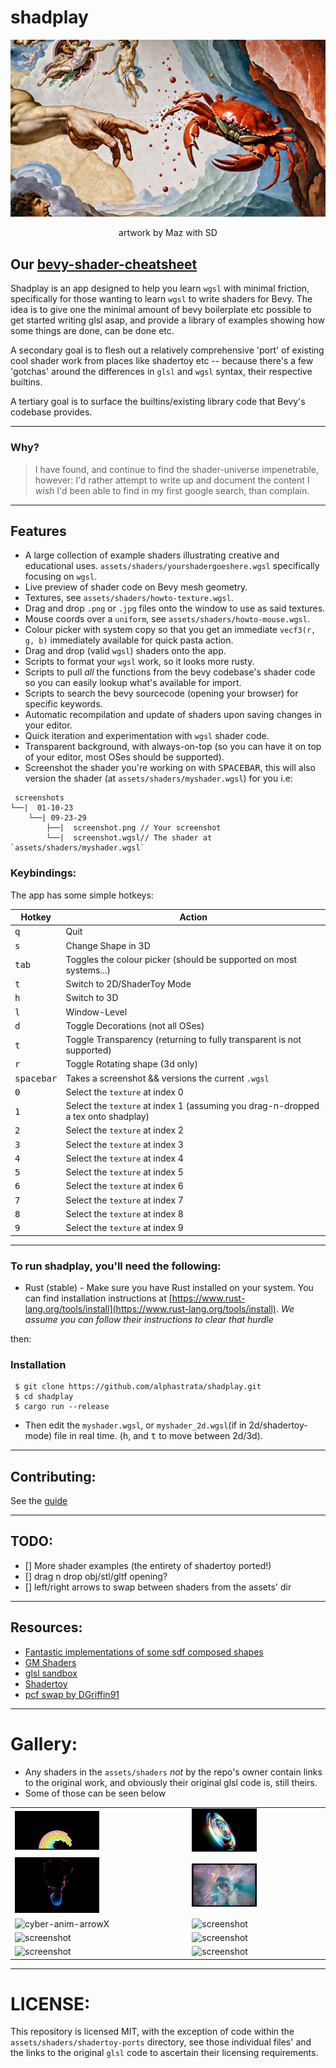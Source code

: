 # shadplay

![ferris-adam.png](readme_assets/ferris-adam.png)

<center>artwork by Maz with SD</center>

## Our [bevy-shader-cheatsheet](bevy-shaders-cheatsheet.md#Contents)

Shadplay is an app designed to help you learn `wgsl` with minimal friction, specifically for those wanting to learn `wgsl` to write shaders for Bevy.
The idea is to give one the minimal amount of bevy boilerplate etc possible to get started writing glsl asap, and provide a library of examples showing how some things are done, can be done etc.

A secondary goal is to flesh out a relatively comprehensive 'port' of existing cool shader work from places like shadertoy etc -- because there's a few 'gotchas' around the differences in `glsl` and `wgsl` syntax, their respective builtins.

A tertiary goal is to surface the builtins/existing library code that Bevy's codebase provides.

______________________________________________________________________

### Why?

> I have found, and continue to find the shader-universe impenetrable, however: I'd rather attempt to write up and document the content I _wish_ I'd been able to find in my first google search, than complain.

______________________________________________________________________

## Features

- A large collection of example shaders illustrating creative and educational uses. `assets/shaders/yourshadergoeshere.wgsl` specifically focusing on `wgsl`.
- Live preview of shader code on Bevy mesh geometry.
- Textures, see `assets/shaders/howto-texture.wgsl`.
- Drag and drop `.png` or `.jpg` files onto the window to use as said textures.
- Mouse coords over a `uniform`, see `assets/shaders/howto-mouse.wgsl`.
- Colour picker with system copy so that you get an immediate `vecf3(r, g, b)` immediately available for quick pasta action.
- Drag and drop (valid `wgsl`) shaders onto the app.
- Scripts to format your `wgsl` work, so it looks more rusty.
- Scripts to pull _all_ the functions from the bevy codebase's shader code so you can easily lookup what's available for import.
- Scripts to search the bevy sourcecode (opening your browser) for specific keywords.
- Automatic recompilation and update of shaders upon saving changes in your editor.
- Quick iteration and experimentation with `wgsl` shader code.
- Transparent background, with always-on-top (so you can have it on top of your editor, most OSes should be supported).
- Screenshot the shader you're working on with <kbd>SPACEBAR</kbd>, this will also version the shader (at `assets/shaders/myshader.wgsl`) for you i.e:

```shell
 screenshots
└──|  01-10-23
    └──| 09-23-29
        ├──|  screenshot.png // Your screenshot
        └──|  screenshot.wgsl// The shader at `assets/shaders/myshader.wgsl`
```


### Keybindings:

The app has some simple hotkeys:

| Hotkey               | Action                                                                            |
| -------------------- | --------------------------------------------------------------------------------- |
| <kbd>q</kbd>         | Quit                                                                              |
| <kbd>s</kbd>         | Change Shape in 3D                                                                |
| <kbd>tab</kbd>       | Toggles the colour picker (should be supported on most systems...)                |
| <kbd>t</kbd>         | Switch to 2D/ShaderToy Mode                                                       |
| <kbd>h</kbd>         | Switch to 3D                                                                      |
| <kbd>l</kbd>         | Window-Level                                                                      |
| <kbd>d</kbd>         | Toggle Decorations (not all OSes)                                                 |
| <kbd>t</kbd>         | Toggle Transparency (returning to fully transparent is not supported)             |
| <kbd>r</kbd>         | Toggle Rotating shape (3d only)                                                   |
| <kbd>spacebar</kbd>  | Takes a screenshot && versions the current `.wgsl`                                |
| <kbd>0</kbd>         | Select the `texture` at index 0                                                   |
| <kbd>1</kbd>         | Select the `texture` at index 1 (assuming you drag-n-dropped a tex onto shadplay) |
| <kbd>2</kbd>         | Select the `texture` at index 2                                                   |
| <kbd>3</kbd>         | Select the `texture` at index 3                                                   |
| <kbd>4</kbd>         | Select the `texture` at index 4                                                   |
| <kbd>5</kbd>         | Select the `texture` at index 5                                                   |
| <kbd>6</kbd>         | Select the `texture` at index 6                                                   |
| <kbd>7</kbd>         | Select the `texture` at index 7                                                   |
| <kbd>8</kbd>         | Select the `texture` at index 8                                                   |
| <kbd>9</kbd>         | Select the `texture` at index 9                                                   |

______________________________________________________________________

### To run shadplay, you'll need the following:

- Rust (stable) - Make sure you have Rust installed on your system. You can find installation instructions at [https://www.rust-lang.org/tools/install](https://www.rust-lang.org/tools/install).
  _We assume you can follow their instructions to clear that hurdle_

then:
### Installation

```shell
 $ git clone https://github.com/alphastrata/shadplay.git
 $ cd shadplay
 $ cargo run --release
```

- Then edit the `myshader.wgsl`, or `myshader_2d.wgsl`(if in 2d/shadertoy-mode) file in real time. (<kbd>h</kbd>, and <kbd>t</kbd> to move between 2d/3d).

______________________________________________________________________

## Contributing:

See the [guide](./CONTRIBUTING.md)

______________________________________________________________________

## TODO:

- \[\] More shader examples (the entirety of shadertoy ported!)
- \[\] drag n drop obj/stl/gltf opening?
- \[\] left/right arrows to swap between shaders from the assets' dir

______________________________________________________________________

## Resources:

- [Fantastic implementations of some sdf composed shapes](https://gist.github.com/munrocket/f247155fc22ecb8edf974d905c677de1)
- [GM Shaders](https://mini.gmshaders.com)
- [glsl sandbox](https://glslsandbox.com/)
- [Shadertoy](https://www.shadertoy.com/)
- [pcf swap by DGriffin91](https://github.com/DGriffin91/bevy_mod_standard_material/tree/pcf)

______________________________________________________________________

# Gallery:

- Any shaders in the `assets/shaders` _not_ by the repo's owner contain links to the original work, and obviously their original glsl code is, still theirs.
- Some of those can be seen below

<table>
  <tr>
    <td><img src="assets/screenshots/semi-circle-waves/screenshot.png" alt="screenshot" width="50%"></td>
    <td><img src="assets/screenshots/cosmic/screenshot.png" alt="screenshot" width="50%"></td>
  </tr>
  <tr>
    <td><img src="assets/screenshots/flame/screenshot.png" alt="screenshot" width="50%"></td>
    <td><img src="assets/screenshots/sailing-beyond/screenshot.png" alt="screenshot" width="50%"></td>
  </tr>
  <tr>
    <td><img src="assets/screenshots/cyber-anim-arrowX/cyber-anim-arrowX.png" alt="cyber-anim-arrowX" width="50%"></td>
    <td><img src="assets/screenshots/kishimisu-palette/screenshot.png" alt="screenshot" width="50%"></td>
  </tr>
  <tr>
    <td><img src="assets/screenshots/lines/screenshot.png" alt="screenshot" width="50%"></td>
    <td><img src="assets/screenshots/smoothstep-colouring-a-2dCircle/screenshot.png" alt="screenshot" width="50%"></td>
  </tr>
  <tr>
    <td><img src="assets/screenshots/using-textures/screenshot.png" alt="screenshot" width="50%"></td>
    <td><img src="assets/screenshots/w10/screenshot.png" alt="screenshot" width="50%"></td>
  </tr>
</table>

______________________________________________________________________

# LICENSE:

This repository is licensed MIT, with the exception of code within the `assets/shaders/shadertoy-ports` directory, see those individual files' and the links to the original `glsl` code to ascertain their licensing requirements.
